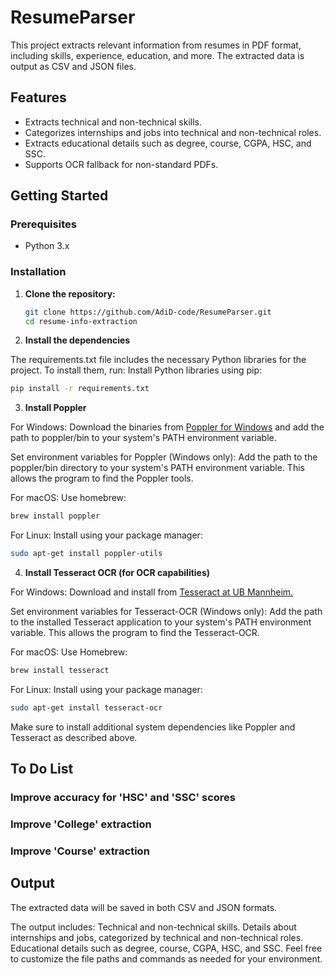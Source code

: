 # ResumeParser

This project extracts relevant information from resumes in PDF format, including skills, experience, education, and more. The extracted data is output as CSV and JSON files.

## Features
- Extracts technical and non-technical skills.
- Categorizes internships and jobs into technical and non-technical roles.
- Extracts educational details such as degree, course, CGPA, HSC, and SSC.
- Supports OCR fallback for non-standard PDFs.

## Getting Started

### Prerequisites
- Python 3.x

### Installation

1. **Clone the repository:**
   ```bash
   git clone https://github.com/AdiD-code/ResumeParser.git
   cd resume-info-extraction
   ```
   
2. **Install the dependencies**

The requirements.txt file includes the necessary Python libraries for the project. To install them, run:
Install Python libraries using pip:
   ```bash
   pip install -r requirements.txt
   ```

3. **Install Poppler**

For Windows: Download the binaries from [Poppler for Windows](https://github.com/oschwartz10612/poppler-windows) and add the path to poppler/bin to your system's PATH environment variable.

Set environment variables for Poppler (Windows only): Add the path to the poppler/bin directory to your system's PATH environment variable. This allows the program to find the Poppler tools.

For macOS: Use homebrew:
```bash
brew install poppler
```

For Linux: Install using your package manager:
```bash
sudo apt-get install poppler-utils
```

4. **Install Tesseract OCR (for OCR capabilities)**

For Windows: Download and install from [Tesseract at UB Mannheim.](https://github.com/UB-Mannheim/tesseract/wiki)

Set environment variables for Tesseract-OCR (Windows only): Add the path to the installed Tesseract application to your system's PATH environment variable. This allows the program to find the Tesseract-OCR.

For macOS: Use Homebrew:
```bash
brew install tesseract
```

For Linux: Install using your package manager:
```bash
sudo apt-get install tesseract-ocr
```

Make sure to install additional system dependencies like Poppler and Tesseract as described above.

## To Do List

### Improve accuracy for 'HSC' and 'SSC' scores
### Improve 'College' extraction
### Improve 'Course' extraction

## Output

The extracted data will be saved in both CSV and JSON formats. 

The output includes:
Technical and non-technical skills.
Details about internships and jobs, categorized by technical and non-technical roles.
Educational details such as degree, course, CGPA, HSC, and SSC.
Feel free to customize the file paths and commands as needed for your environment.

